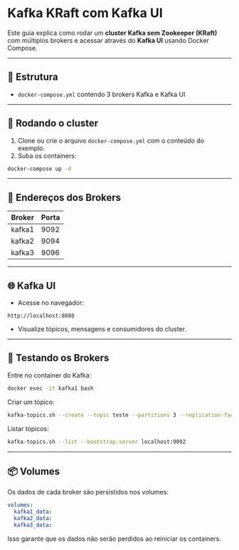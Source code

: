 # Kafka KRaft com Kafka UI

Este guia explica como rodar um **cluster Kafka sem Zookeeper (KRaft)** com múltiplos brokers e acessar através do **Kafka UI** usando Docker Compose.

---

## 📁 Estrutura

* `docker-compose.yml` contendo 3 brokers Kafka e Kafka UI

---

## 🐳 Rodando o cluster

1. Clone ou crie o arquivo `docker-compose.yml` com o conteúdo do exemplo.
2. Suba os containers:

```bash
docker-compose up -d
```

---

## 🔹 Endereços dos Brokers

| Broker | Porta |
| ------ | ----- |
| kafka1 | 9092  |
| kafka2 | 9094  |
| kafka3 | 9096  |

---

## 🌐 Kafka UI

* Acesse no navegador:

```
http://localhost:8080
```

* Visualize tópicos, mensagens e consumidores do cluster.

---

## 🧪 Testando os Brokers

Entre no container do Kafka:

```bash
docker exec -it kafka1 bash
```

Criar um tópico:

```bash
kafka-topics.sh --create --topic teste --partitions 3 --replication-factor 3 --bootstrap-server localhost:9092
```

Listar tópicos:

```bash
kafka-topics.sh --list --bootstrap-server localhost:9092
```

---

## 📦 Volumes

Os dados de cada broker são persistidos nos volumes:

```yaml
volumes:
  kafka1_data:
  kafka2_data:
  kafka3_data:
```

Isso garante que os dados não serão perdidos ao reiniciar os containers.
